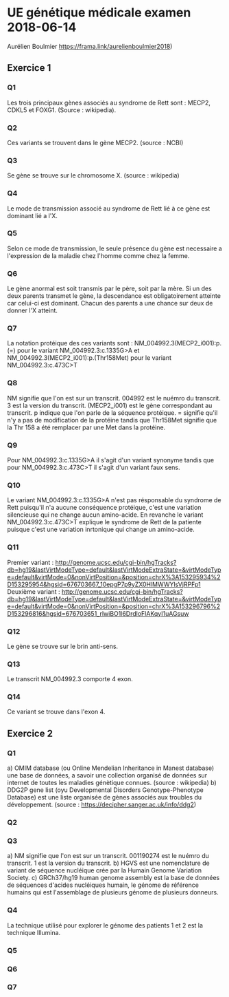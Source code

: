 # UE génétique médicale examen 2018-06-14
Aurélien Boulmier
https://frama.link/aurelienboulmier2018)
## Exercice 1
### Q1
Les trois principaux gènes associés au syndrome de Rett sont : MECP2, CDKL5 et FOXG1. (Source : wikipedia).
### Q2
Ces variants se trouvent dans le gène MECP2. (source : NCBI)
### Q3
Se gène se trouve sur le chromosome X. (source : wikipedia)
### Q4
Le mode de transmission associé au syndrome de Rett lié à ce gène est dominant lié a l'X. 
### Q5
Selon ce mode de transmission, le seule présence du gène est necessaire a l'expression de la maladie chez l'homme comme chez la femme. 
### Q6
Le gène anormal est soit transmis par le père, soit par la mère. Si un des deux parents transmet le gène, la descendance est obligatoirement atteinte car celui-ci est dominant. Chacun des parents a une chance sur deux de donner l'X atteint. 
### Q7
La notation protéique des ces variants sont :
NM_004992.3(MECP2_i001):p.(=) pour le variant NM_004992.3:c.1335G>A
et NM_004992.3(MECP2_i001):p.(Thr158Met) pour le variant NM_004992.3:c.473C>T
### Q8
NM signifie que l'on est sur un transcrit.
004992 est le nuémro du transcrit.
3 est la version du transcrit.
(MECP2_i001) est le gène correspondant au transcrit. 
p indique que l'on parle de la séquence protéique. 
= signifie qu'il n'y a pas de modification de la protéine tandis que Thr158Met signifie que la Thr 158 a été remplacer par une Met dans la protéine.
### Q9
Pour NM_004992.3:c.1335G>A il s'agit d'un variant synonyme tandis que pour NM_004992.3:c.473C>T il s'agit d'un variant faux sens.
### Q10
Le variant NM_004992.3:c.1335G>A n'est pas résponsable du syndrome de Rett puisqu'il n'a aucune conséquence protéique, c'est une variation silencieuse qui ne change aucun amino-acide. En revanche le variant NM_004992.3:c.473C>T explique le syndrome de Rett de la patiente puisque c'est une variation inrtonique qui change un amino-acide.
### Q11
Premier variant : http://genome.ucsc.edu/cgi-bin/hgTracks?db=hg19&lastVirtModeType=default&lastVirtModeExtraState=&virtModeType=default&virtMode=0&nonVirtPosition=&position=chrX%3A153295934%2D153295954&hgsid=676703667_10epgP7p9yZX0HlMWWYlsVjRPFp1
Deuxième variant : http://genome.ucsc.edu/cgi-bin/hgTracks?db=hg19&lastVirtModeType=default&lastVirtModeExtraState=&virtModeType=default&virtMode=0&nonVirtPosition=&position=chrX%3A153296796%2D153296816&hgsid=676703651_rlwiBO1l6DrdloFlAKqyI1uAGsuw
### Q12
Le gène se trouve sur le brin anti-sens.
### Q13
Le transcrit NM_004992.3 comporte 4 exon.
### Q14
Ce variant se trouve dans l'exon 4.
## Exercice 2
### Q1
a) OMIM database (ou Online Mendelian Inheritance in Manest database) une base de données, a savoir une collection organisé de données sur internet de toutes les maladies génètique connues. (source : wikipedia)
b) DDG2P gene list (oyu Developmental Disorders Genotype-Phenotype Database) est une liste organisée de gènes associés aux troubles du développement. (source : https://decipher.sanger.ac.uk/info/ddg2)
### Q2

### Q3
a) NM signifie que l'on est sur un transcrit.
001190274 est le nuémro du transcrit.
1 est la version du transcrit.
b) HGVS est une nomenclature de variant de séquence nucléique crée par la Humain Genome Variation Society. 
c) GRCh37/hg19 human genome assembly est la base de données de séquences d'acides nucléiques humain, le génome de référence humains qui est l'assemblage de plusieurs génome de plusieurs donneurs.
### Q4
La technique utilisé pour explorer le génome des patients 1 et 2 est la technique Illumina. 
### Q5

### Q6

### Q7
